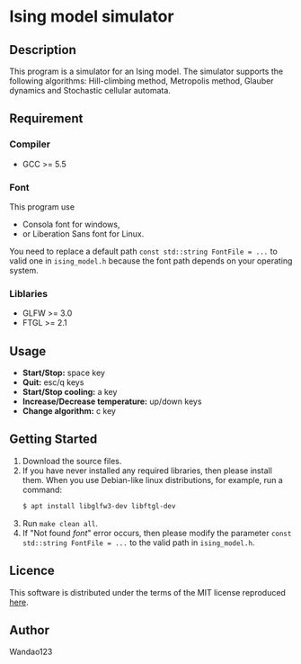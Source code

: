 # Ising model simulator

## Description

This program is a simulator for an Ising model.  The simulator supports the following algorithms: Hill-climbing method, Metropolis method, Glauber dynamics and Stochastic cellular automata.

## Requirement

### Compiler

- GCC >= 5.5

### Font

This program use

- Consola font for windows,
- or Liberation Sans font for Linux.

You need to replace a default path `const std::string FontFile = ...` to valid one in `ising_model.h` because the font path depends on your operating system.

### Liblaries

- GLFW >= 3.0
- FTGL >= 2.1

## Usage

- **Start/Stop:** space key
- **Quit:** esc/q keys
- **Start/Stop cooling:** a key
- **Increase/Decrease temperature:** up/down keys
- **Change algorithm:** c key

## Getting Started

1. Download the source files.
1. If you have never installed any required libraries, then please install them.  When you use Debian-like linux distributions, for example, run a command:
    ```bash
    $ apt install libglfw3-dev libftgl-dev
    ````
1. Run `make clean all`.
1. If "Not found *font*" error occurs, then please modify the parameter `const std::string FontFile = ...` to the valid path in `ising_model.h`.

## Licence

This software is distributed under the terms of the MIT license reproduced [here](LICENSE).

## Author

Wandao123
